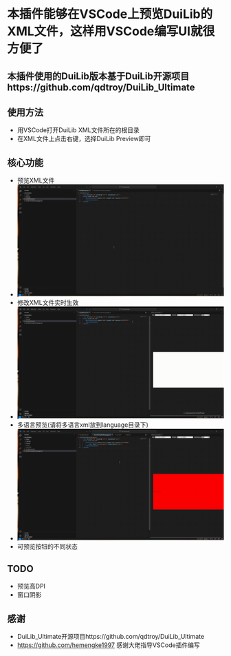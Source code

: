 # 本插件能够在VSCode上预览DuiLib的XML文件，这样用VSCode编写UI就很方便了

## 本插件使用的DuiLib版本基于DuiLib开源项目https://github.com/qdtroy/DuiLib_Ultimate

## 使用方法
- 用VSCode打开DuiLib XML文件所在的根目录
- 在XML文件上点击右键，选择DuiLib Preview即可

## 核心功能
- 预览XML文件
- ![overview](./gifs/preview.gif)
- 修改XML文件实时生效
- ![overview](./gifs/edit.gif)
- 多语言预览(请将多语言xml放到language目录下)
- ![overview](./gifs/multi_language.gif)
- 可预览按钮的不同状态
## TODO
- 预览高DPI
- 窗口阴影
## 感谢
- DuiLib_Ultimate开源项目https://github.com/qdtroy/DuiLib_Ultimate
- https://github.com/hemengke1997 感谢大佬指导VSCode插件编写
